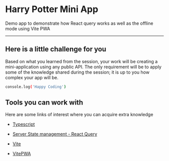 # Harry Potter Mini App

Demo app to demonstrate how React query works as well as the offline mode using
Vite PWA

---

## Here is a little challenge for you

Based on what you learned from the session, your work will be creating a
mini-application using any public API. The only requirement will be to apply
some of the knowledge shared during the session; it is up to you how complex
your app will be.

```bash
console.log('Happy Coding')
```

## Tools you can work with

Here are some links of interest where you can acquire extra knowledge

- [Typescript](https://www.typescriptlang.org/)

- [Server State management - React Query](https://tanstack.com/query/v3/docs/react/overview)

- [Vite](https://vitejs.dev/)

- [VitePWA](https://vite-pwa-org.netlify.app/)
